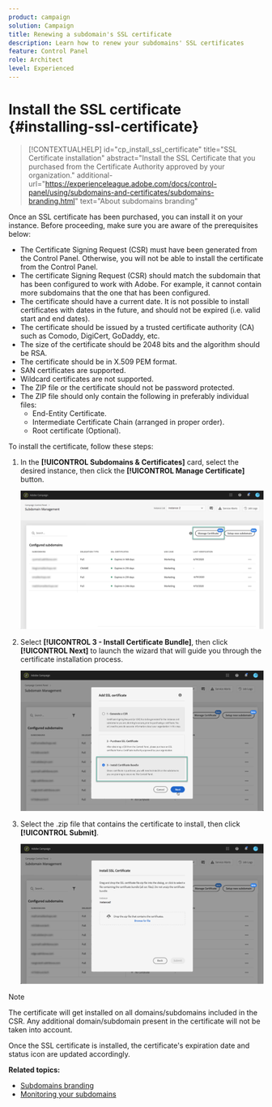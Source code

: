 ```yaml
---
product: campaign
solution: Campaign 
title: Renewing a subdomain's SSL certificate
description: Learn how to renew your subdomains' SSL certificates
feature: Control Panel
role: Architect
level: Experienced
---
```

# Install the SSL certificate {#installing-ssl-certificate}

>[!CONTEXTUALHELP]
>id="cp_install_ssl_certificate"
>title="SSL Certificate installation"
>abstract="Install the SSL Certificate that you purchased from the Certificate Authority approved by your organization."
>additional-url="https://experienceleague.adobe.com/docs/control-panel/using/subdomains-and-certificates/subdomains-branding.html" text="About subdomains branding"

Once an SSL certificate has been purchased, you can install it on your instance. Before proceeding, make sure you are aware of the prerequisites below:

* The Certificate Signing Request (CSR) must have been generated from the Control Panel. Otherwise, you will not be able to install the certificate from the Control Panel.
* The certificate Signing Request (CSR) should match the subdomain that has been configured to work with Adobe. For example, it cannot contain more subdomains that the one that has been configured.
* The certificate should have a current date. It is not possible to install certificates with dates in the future, and should not be expired (i.e. valid start and end dates).
* The certificate should be issued by a trusted certificate authority (CA) such as Comodo, DigiCert, GoDaddy, etc.
* The size of the certificate should be 2048 bits and the algorithm should be RSA.
* The certificate should be in X.509 PEM format.
* SAN certificates are supported.
* Wildcard certificates are not supported.
* The ZIP file or the certificate should not be password protected.
* The ZIP file should only contain the following in preferably individual files:
    * End-Entity Certificate.
    * Intermediate Certificate Chain (arranged in proper order).
    * Root certificate (Optional).

To install the certificate, follow these steps:

1. In the **[!UICONTROL Subdomains & Certificates]** card, select the desired instance, then click the **[!UICONTROL Manage Certificate]** button.

    ![](assets/renewal1.png)

1. Select **[!UICONTROL 3 - Install Certificate Bundle]**, then click **[!UICONTROL Next]** to launch the wizard that will guide you through the certificate installation process.

    ![](assets/install1.png)

1. Select the .zip file that contains the certificate to install, then click **[!UICONTROL Submit]**.

    ![](assets/install2.png)

>[!NOTE]
>
>The certificate will get installed on all domains/subdomains included in the CSR. Any additional domain/subdomain present in the certificate will not be taken into account.

Once the SSL certificate is installed, the certificate's expiration date and status icon are updated accordingly.

**Related topics:**

* [Subdomains branding](../../subdomains-certificates/using/subdomains-branding.md)
* [Monitoring your subdomains](../../subdomains-certificates/using/monitoring-subdomains.md)
